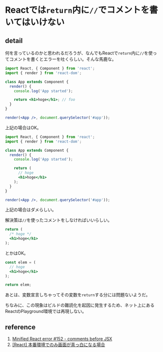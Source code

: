 # Reactでは`return`内に`//`でコメントを書いてはいけない

## detail

何を言っているのかと思われるだろうが、なんでもReactで`return`内に`//`を使ってコメントを書くとエラーを吐くらしい。そんな馬鹿な。

```jsx
import React, { Component } from 'react';
import { render } from 'react-dom';

class App extends Component {
  render() {
    console.log('App started');

    return <h1>hoge</h1>; // foo
  }
}

render(<App />, document.querySelector('#app'));
```

上記の場合はOK。

```jsx
import React, { Component } from 'react';
import { render } from 'react-dom';

class App extends Component {
  render() {
    console.log('App started');

    return (
      // hoge
      <h1>hoge</h1>
    );
  }
}

render(<App />, document.querySelector('#app'));
```

上記の場合はダメらしい。

解決策は`//`を使ったコメントをしなければいいらしい。

```jsx
return (
  /* hoge */
  <h1>hoge</h1>
);
```

とかはOK。

```jsx
const elem = (
  // hoge
  <h1>hoge</h1>
);

return elem;
```

あとは、変数宣言しちゃってその変数を`return`する分には問題ないようだ。

ちなみに、この現象はビルドの難読化を起因に発生するため、ネット上にあるReactのPlayground環境では再現しない。

## reference

1. [Minified React error #152 - comments before JSX](https://github.com/facebook/create-react-app/issues/8687)
1. [[React] 本番環境でのみ画面が真っ白になる場合](https://qiita.com/siruku6/items/5744c1e3362fb31f8e1c)
